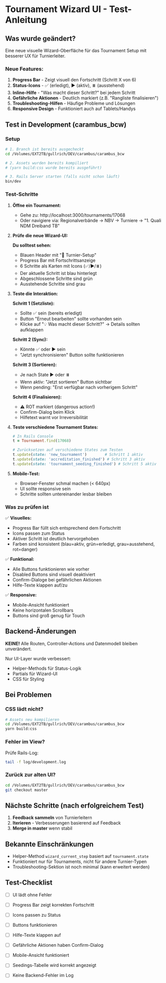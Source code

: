 # Tournament Wizard UI - Test-Anleitung

## Was wurde geändert?

Eine neue visuelle Wizard-Oberfläche für das Tournament Setup mit besserer UX für Turnierleiter.

### Neue Features:

1. **Progress Bar** - Zeigt visuell den Fortschritt (Schritt X von 6)
2. **Status-Icons** - ✅ (erledigt), ▶️ (aktiv), ⏸️ (ausstehend)
3. **Inline-Hilfe** - "Was macht dieser Schritt?" bei jedem Schritt
4. **Gefährliche Aktionen** - Deutlich markiert (z.B. "Rangliste finalisieren")
5. **Troubleshooting-Hilfen** - Häufige Probleme und Lösungen
6. **Responsive Design** - Funktioniert auch auf Tablets/Handys

## Test in Development (carambus_bcw)

### Setup

```bash
# 1. Branch ist bereits ausgecheckt
cd /Volumes/EXT2TB/gullrich/DEV/carambus/carambus_bcw

# 2. Assets wurden bereits kompiliert
# (yarn build:css wurde bereits ausgeführt)

# 3. Rails Server starten (falls nicht schon läuft)
bin/dev
```

### Test-Schritte

1. **Öffne ein Tournament:**
   - Gehe zu: http://localhost:3000/tournaments/17068
   - Oder navigiere via: Regionalverbände → NBV → Turniere → "1. Quali NDM Dreiband TB"

2. **Prüfe die neue Wizard-UI:**

   **Du solltest sehen:**
   - Blauen Header mit "🎯 Turnier-Setup"
   - Progress Bar mit Fortschrittsanzeige
   - 6 Schritte als Karten mit Icons (✅/▶️/⏸️)
   - Der aktuelle Schritt ist blau hinterlegt
   - Abgeschlossene Schritte sind grün
   - Ausstehende Schritte sind grau

3. **Teste die Interaktion:**

   **Schritt 1 (Setzliste):**
   - Sollte ✅ sein (bereits erledigt)
   - Button "Erneut bearbeiten" sollte vorhanden sein
   - Klicke auf "💡 Was macht dieser Schritt?" → Details sollten aufklappen

   **Schritt 2 (Sync):**
   - Könnte ✅ oder ▶️ sein
   - "Jetzt synchronisieren" Button sollte funktionieren

   **Schritt 3 (Sortieren):**
   - Je nach State ▶️ oder ⏸️
   - Wenn aktiv: "Jetzt sortieren" Button sichtbar
   - Wenn pending: "Erst verfügbar nach vorherigem Schritt"

   **Schritt 4 (Finalisieren):**
   - ⚠️ ROT markiert (dangerous action!)
   - Confirm-Dialog beim Klick
   - Hilfetext warnt vor Irreversibilität

4. **Teste verschiedene Tournament States:**

   ```ruby
   # In Rails Console
   t = Tournament.find(17068)
   
   # Zurücksetzen auf verschiedene States zum Testen
   t.update(state: 'new_tournament')        # Schritt 1 aktiv
   t.update(state: 'accreditation_finished') # Schritt 3 aktiv
   t.update(state: 'tournament_seeding_finished') # Schritt 5 aktiv
   ```

5. **Mobile-Test:**
   - Browser-Fenster schmal machen (< 640px)
   - UI sollte responsive sein
   - Schritte sollten untereinander lesbar bleiben

### Was zu prüfen ist

✅ **Visuelles:**
- Progress Bar füllt sich entsprechend dem Fortschritt
- Icons passen zum Status
- Aktiver Schritt ist deutlich hervorgehoben
- Farben sind konsistent (blau=aktiv, grün=erledigt, grau=ausstehend, rot=danger)

✅ **Funktional:**
- Alle Buttons funktionieren wie vorher
- Disabled Buttons sind visuell deaktiviert
- Confirm-Dialoge bei gefährlichen Aktionen
- Hilfe-Texte klappen auf/zu

✅ **Responsive:**
- Mobile-Ansicht funktioniert
- Keine horizontalen Scrollbars
- Buttons sind groß genug für Touch

## Backend-Änderungen

**KEINE!** Alle Routen, Controller-Actions und Datenmodell bleiben unverändert.

Nur UI-Layer wurde verbessert:
- Helper-Methods für Status-Logik
- Partials für Wizard-UI
- CSS für Styling

## Bei Problemen

### CSS lädt nicht?

```bash
# Assets neu kompilieren
cd /Volumes/EXT2TB/gullrich/DEV/carambus/carambus_bcw
yarn build:css
```

### Fehler im View?

Prüfe Rails-Log:
```bash
tail -f log/development.log
```

### Zurück zur alten UI?

```bash
cd /Volumes/EXT2TB/gullrich/DEV/carambus/carambus_bcw
git checkout master
```

## Nächste Schritte (nach erfolgreichem Test)

1. **Feedback sammeln** von Turnierleitern
2. **Iterieren** - Verbesserungen basierend auf Feedback
3. **Merge in master** wenn stabil

## Bekannte Einschränkungen

- Helper-Method `wizard_current_step` basiert auf `tournament.state`
- Funktioniert nur für Tournaments, nicht für andere Turnier-Typen
- Troubleshooting-Sektion ist noch minimal (kann erweitert werden)

## Test-Checklist

- [ ] UI lädt ohne Fehler
- [ ] Progress Bar zeigt korrekten Fortschritt
- [ ] Icons passen zu Status
- [ ] Buttons funktionieren
- [ ] Hilfe-Texte klappen auf
- [ ] Gefährliche Aktionen haben Confirm-Dialog
- [ ] Mobile-Ansicht funktioniert
- [ ] Seedings-Tabelle wird korrekt angezeigt
- [ ] Keine Backend-Fehler im Log

